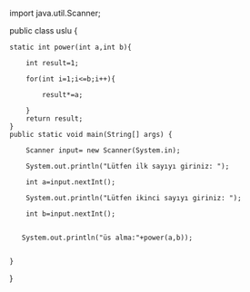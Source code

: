 import java.util.Scanner;


public class uslu {

    static int power(int a,int b){
    
        int result=1;
        
        for(int i=1;i<=b;i++){
        
            result*=a;
            
        }
        return result;
    }
    public static void main(String[] args) {
    
        Scanner input= new Scanner(System.in);
        
        System.out.println("Lütfen ilk sayıyı giriniz: ");
        
        int a=input.nextInt();
        
        System.out.println("Lütfen ikinci sayıyı giriniz: ");
        
        int b=input.nextInt();
        

       System.out.println("üs alma:"+power(a,b));


    }
}
